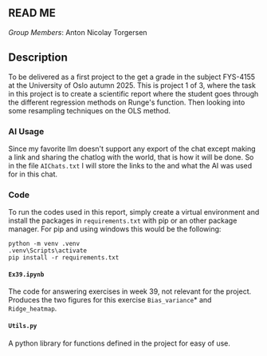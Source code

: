 READ ME 
--------------------------------------------
*Group Members*: Anton Nicolay Torgersen

## Description
To be delivered as a first project to the get a grade in the subject FYS-4155 at the University of Oslo autumn 2025. This is project 1 of 3, where the task in this project is to create a scientific report where the student goes through the different regression methods on Runge's function. Then looking into some resampling techniques on the OLS method.


### AI Usage
Since my favorite llm doesn't support any export of the chat except making a link and sharing the chatlog with the world, that is how it will be done.
So in the file ``AIChats.txt`` I will store the links to the and what the AI was used for in this chat.  

### Code
To run the codes used in this report, simply create a virtual environment and install the packages in ``requirements.txt`` with pip or an other package manager. 
For pip and using windows this would be the following:
```
python -m venv .venv
.venv\Scripts\activate
pip install -r requirements.txt
```

#### ``Ex39.ipynb``
The code for answering exercises in week 39, not relevant for the project. Produces the two figures for this exercise `Bias_variance`* and `Ridge_heatmap`.

#### ``Utils.py``
A python library for functions defined in the project for easy of use.
